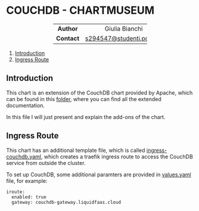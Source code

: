 # COUCHDB - CHARTMUSEUM

<div style="margin-left: auto;
            margin-right: auto;
            width: 50%">

|||
|:--:|:--:|
| **Author** | Giulia Bianchi|
| **Contact** | s294547@studenti.polito.it |
</div>

1. [Introduction](#introduction)
2. [Ingress Route](#ingress-route)

## Introduction

This chart is an extension of the CouchDB chart provided by Apache, which can be found in this [folder](./../original-charts/couchdb-4.3.1/), where you can find all the extended documentation.

In this file I will just present and explain the add-ons of the chart.

## Ingress Route
 
This chart has an additional template file, which is called [ingress-couchdb.yaml](./templates/ingress-couchdb.yaml), which creates a traefik ingress route to access the CouchDB service from outside the cluster.

To set up CouchDB, some additional paramters are provided in [values.yaml](./values.yaml) file, for example:

```
iroute:
  enabled: true
  gateway: couchdb-gateway.liquidfaas.cloud
```
